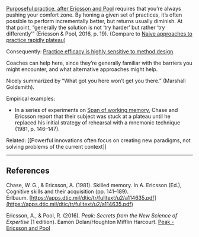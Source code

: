 [Purposeful practice, after Ericsson and Pool](https://notes.andymatuschak.org/z9uHnUB5sQeGcEmmmqEGqBV) requires that you’re always pushing your comfort zone. By honing a given set of practices, it’s often possible to perform incrementally better, but returns usually diminish. At that point, “generally the solution is not ‘try harder’ but rather ‘try differently’” (Ericsson & Pool, 2016, p. 19). (Compare to [Naive approaches to practice rapidly plateau](https://notes.andymatuschak.org/zALB77pBFKPZae7f5kD3ro1))

Consequently: [Practice efficacy is highly sensitive to method design](https://notes.andymatuschak.org/zXDPKHgmQSdevyW1N2iiaSy).

Coaches can help here, since they’re generally familiar with the barriers you might encounter, and what alternative approaches might help.

Nicely summarized by “What got you here won’t get you there.” (Marshall Goldsmith).

Empirical examples:

- In a series of experiments on [Span of working memory](https://notes.andymatuschak.org/z3zo16mx2Dp3PB4J1ty1DGy), Chase and Ericsson report that their subject was stuck at a plateau until he replaced his initial strategy of rehearsal with a mnemonic technique (1981, p. 146–147).

Related: [[Powerful innovations often focus on creating new paradigms, not solving problems of the current context]]

---

## References

Chase, W. G., & Ericsson, A. (1981). Skilled memory. In A. Ericsson (Ed.), Cognitive skills and their acquisition (pp. 141–189). Erlbaum. [https://apps.dtic.mil/dtic/tr/fulltext/u2/a114635.pdf](https://apps.dtic.mil/dtic/tr/fulltext/u2/a114635.pdf)

Ericsson, A., & Pool, R. (2016). _Peak: Secrets from the New Science of Expertise_ (1 edition). Eamon Dolan/Houghton Mifflin Harcourt. [Peak - Ericsson and Pool](https://notes.andymatuschak.org/zEwJDpZiu1YQoXYznxioznL)